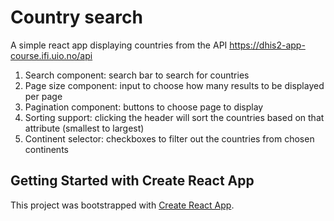 # Country search
A simple react app displaying countries from the API https://dhis2-app-course.ifi.uio.no/api
1. Search component: search bar to search for countries
2. Page size component: input to choose how many results to be displayed per page
3. Pagination component: buttons to choose page to display
4. Sorting support: clicking the header will sort the countries based on that attribute (smallest to largest)
5. Continent selector: checkboxes to filter out the countries from chosen continents


## Getting Started with Create React App
This project was bootstrapped with [Create React App](https://github.com/facebook/create-react-app).

